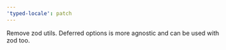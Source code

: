 ```yaml
---
'typed-locale': patch
---
```


Remove zod utils. Deferred options is more agnostic and can be used with zod too.

